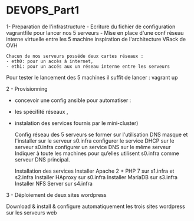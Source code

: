 # DEVOPS_Part1

1- Preparation de l'infrastructure 
    - Ecriture du fichier de configuration vagrantfile pour lancer nos 5 serveurs
    - Mise en place d'une conf réseau interne virtuelle entre les 5 machine inspiration de l'architecture VRack de OVH

    Chacun de nos serveurs posséde deux cartes réseaux :
    - eth0: pour un accès à internet,
    - eth1: pour un accés aux un réseau interne entre les serveurs

Pour tester le lancement des 5 machines il suffit de lancer : vagrant up 


2 - Provisionning

- concevoir une config ansible pour automatiser : 
- les spécifité réseaux , 
- instalation des services fournis par le mini-cluster)
    
    Config réseau des 5 serveurs
        se former sur l'utilisation DNS masque et l'installer sur le serveur s0.infra 
        configurer le service DHCP sur le serveur s0.infra
        configurer un service DNS sur le même serveur
        Indiquer à toute les machines pour qu’elles utilisent s0.infra comme serveur DNS principal.
    
    Installation des services 
        Installer Apache 2 + PHP 7 sur s1.infra et s2.infra
        Installer HAproxy sur s0.infra
        Installer MariaDB sur s3.infra
        Installer NFS Server sur s4.infra

3 - Déploiement de deux sites wordpress

Download & install & configure automatiquement les trois sites wordpress sur les serveurs web

